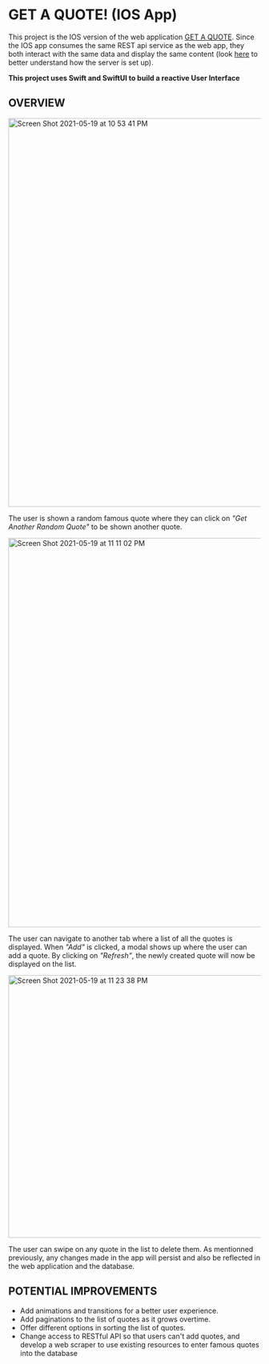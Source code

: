 # GET A QUOTE! (IOS App)
This project is the IOS version of the web application [GET A QUOTE](https://github.com/adrienhongcs/GET_A_QUOTE). Since the IOS app consumes the same REST api service as the web app, they both interact with the same data and display the same content (look [here](https://github.com/adrienhongcs/GET_A_QUOTE) to better understand how the server is set up).

**This project uses Swift and SwiftUI to build a reactive User Interface**

## OVERVIEW
<img width="777" alt="Screen Shot 2021-05-19 at 10 53 41 PM" src="https://user-images.githubusercontent.com/64567338/118911989-17c1b080-b8f5-11eb-9085-2ccbef32bb92.png">
<p>The user is shown a random famous quote where they can click on <i>"Get Another Random Quote"</i> to be shown another quote.</p>
        
<img width="778" alt="Screen Shot 2021-05-19 at 11 11 02 PM" src="https://user-images.githubusercontent.com/64567338/118913453-81db5500-b8f7-11eb-951e-55ee4a6548be.png">
<p>The user can navigate to another tab where a list of all the quotes is displayed. When <i>"Add"</i> is clicked, a modal shows up where the user can add a quote. By clicking on <i>"Refresh"</i>, the newly created quote will now be displayed on the list.</p>

<img width="525" alt="Screen Shot 2021-05-19 at 11 23 38 PM" src="https://user-images.githubusercontent.com/64567338/118914453-42ae0380-b8f9-11eb-8fd2-4a3c93e48fb0.png">
<p>The user can swipe on any quote in the list to delete them. As mentionned previously, any changes made in the app will persist and also be reflected in the web application and the database.</p>

## POTENTIAL IMPROVEMENTS
- Add animations and transitions for a better user experience.
- Add paginations to the list of quotes as it grows overtime.
- Offer different options in sorting the list of quotes.
- Change access to RESTful API so that users can't add quotes, and develop a web scraper to use existing resources to enter famous quotes into the database

